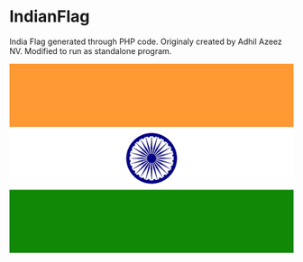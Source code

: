 # IndianFlag

India Flag generated through PHP code. Originaly created by Adhil Azeez NV. Modified to run as standalone program.


![alt text](https://github.com/ArcTopLabs/IndianFlag/blob/master/IndiaFlag.jpg)

